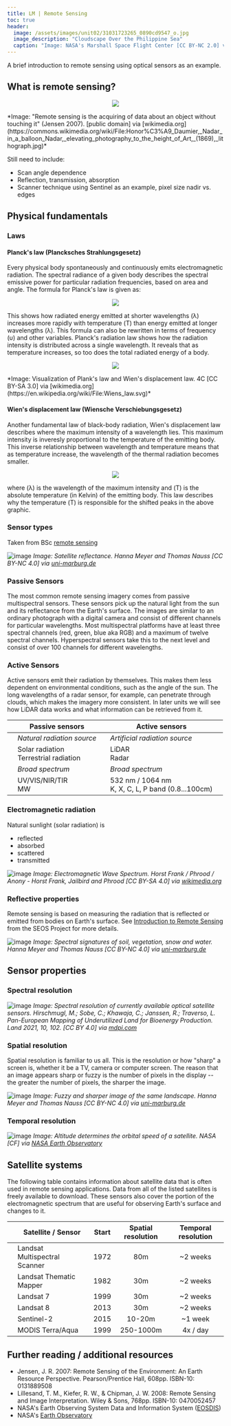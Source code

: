 ```yaml
---
title: LM | Remote Sensing
toc: true
header:
  image: /assets/images/unit02/31031723265_0890cd9547_o.jpg
  image_description: "Cloudscape Over the Philippine Sea"
  caption: "Image: NASA's Marshall Space Flight Center [CC BY-NC 2.0] via [flickr.com](https://www.flickr.com/photos/nasamarshall/31031723265/)"
---
```


A brief introduction to remote sensing using optical sensors as an example.
<!--more-->

## What is remote sensing?
<p align="center">
  <img src="../assets/images/unit02/remote_sensing.png">
</p>
*Image: "Remote sensing is the acquiring of data about an object without touching it" (Jensen 2007). [public domain] via [wikimedia.org](https://commons.wikimedia.org/wiki/File:Honor%C3%A9_Daumier,_Nadar_in_a_balloon_Nadar,_elevating_photography_to_the_height_of_Art,_(1869),_lithograph.jpg)*


Still need to include:
* Scan angle dependence
* Reflection, transmission, absorption
* Scanner technique using Sentinel as an example, pixel size nadir vs. edges


## Physical fundamentals

### Laws

#### Planck's law (Plancksches Strahlungsgesetz)
Every physical body spontaneously and continuously emits electromagnetic radiation. The spectral radiance of a given body describes the spectral emissive power for particular radiation frequencies, based on area and angle. The formula for Planck's law is given as:
<p align="center">
  <img src="../assets/images/unit02/Planck_formula_wavelength.png">
</p>

This shows how radiated energy emitted at shorter wavelengths (&lambda;) increases more rapidly with temperature (&Tau;) than energy emitted at longer wavelengths (&lambda;). This formula can also be rewritten in terms of frequency (&upsilon;) and other variables. Planck's radiation law shows how the radiation intensity is distributed across a single wavelength. It reveals that as temperature increases, so too does the total radiated energy of a body.

<p align="center">
  <img src="../assets/images/unit02/Plancks_law.png">
</p>
*Image: Visualization of Plank's law and Wien's displacement law. 4C [CC BY-SA 3.0] via [wikimedia.org](https://en.wikipedia.org/wiki/File:Wiens_law.svg)*

#### Wien's displacement law (Wiensche Verschiebungsgesetz)
Another fundamental law of black-body radiation, Wien's displacement law describes where the maximum intensity of a wavelength lies. This maximum intensity is inveresly proportional to the temperature of the emitting body. This inverse relationship between wavelength and temperature means that as temperature increase, the wavelength of the thermal radiation becomes smaller.

<p align="center">
  <img src="../assets/images/unit02/Wien_displacement_law.png">
</p>

where (&lambda;) is the wavelength of the maximum intensity and (&Tau;) is the absolute temperature (in Kelvin) of the emitting body. This law describes why the temperature (&Tau;) is responsible for the shifted peaks in the above graphic.

### Sensor types
Taken from BSc [remote sensing](https://geomoer.github.io/moer-bsc-project-seminar-remote-sensing/unit04/unit04-02_sensor_types.html)

![image](../assets/images/unit02/satellite_reflectance.png)
*Image: Satellite reflectance. Hanna Meyer and Thomas Nauss [CC BY-NC 4.0] via [uni-marburg.de](https://ilias.uni-marburg.de/ilias.php?ref_id=1652369&obj_id=195392&cmd=layout&cmdClass=illmpresentationgui&cmdNode=g5&baseClass=ilLMPresentationGUI)*

### Passive Sensors
The most common remote sensing imagery comes from passive multispectral sensors. These sensors pick up the natural light from the sun and its reflectance from the Earth's surface. The images are similar to an ordinary photograph with a digital camera and consist of different channels for particular wavelengths. Most multispectral platforms have at least three spectral channels (red, green, blue aka RGB) and a maximum of twelve spectral channels. Hyperspectral sensors take this to the next level and consist of over 100 channels for different wavelengths.

### Active Sensors
Active sensors emit their radiation by themselves. This makes them less dependent on environmental conditions, such as the angle of the sun. The long wavelengths of a radar sensor, for example, can penetrate through clouds, which makes the imagery more consistent. In later units we will see how LiDAR data works and what information can be retrieved from it.


|   | Passive sensors                             |   | Active sensors                                          |   |
|---|---------------------------------------------|---|---------------------------------------------------------|---|
|   | *Natural radiation source*                  |   | *Artificial radiation source*                           |   |
|   | Solar radiation <br/> Terrestrial radiation |   | LiDAR <br/> Radar                                       |   |
|   | *Broad spectrum*                            |   | *Broad spectrum*                                        |   |
|   | UV/VIS/NIR/TIR <br/> MW                     |   | 532 nm / 1064 nm <br/> K, X, C, L, P band (0.8...100cm) |   |



### Electromagnetic radiation

Natural sunlight (solar radiation) is
  * reflected
  * absorbed
  * scattered
  * transmitted

![image](../assets/images/unit02/Electromagnetic_spectrum_-eng.svg)
*Image: Electromagnetic Wave Spectrum. Horst Frank / Phrood / Anony - Horst Frank, Jailbird and Phrood [CC BY-SA 4.0] via [wikimedia.org](https://commons.wikimedia.org/w/index.php?curid=3726606#/media/File:Electromagnetic_spectrum_-eng.svg)*


### Reflective properties

Remote sensing is based on measuring the radiation that is reflected or emitted from bodies on Earth's surface. See [Introduction to Remote Sensing](https://seos-project.eu/remotesensing/remotesensing-c01-p06.html) from the SEOS Project for more details.

![image](../assets/images/unit02/reflexionsspektrum.jpg)
*Image: Spectral signatures of soil, vegetation, snow and water. Hanna Meyer and Thomas Nauss [CC BY-NC 4.0] via [uni-marburg.de](https://ilias.uni-marburg.de/ilias.php?ref_id=1652369&obj_id=195392&cmd=layout&cmdClass=illmpresentationgui&cmdNode=g5&baseClass=ilLMPresentationGUI)*

## Sensor properties

### Spectral resolution

![image](../assets/images/unit02/satellite_spectrum.jpg)
*Image: Spectral resolution of currently available optical satellite sensors. Hirschmugl, M.; Sobe, C.; Khawaja, C.; Janssen, R.; Traverso, L. Pan-European Mapping of Underutilized Land for Bioenergy Production. Land 2021, 10, 102. [CC BY 4.0] via [mdpi.com](https://www.mdpi.com/2073-445X/10/2/102#)*


### Spatial resolution
Spatial resolution is familiar to us all. This is the resolution or how "sharp" a screen is, whether it be a TV, camera or computer screen. The reason that an image appears sharp or fuzzy is the number of pixels in the display -- the greater the number of pixels, the sharper the image. 

![image](../assets/images/unit02/spatial_resolution.png)
*Image: Fuzzy and sharper image of the same landscape. Hanna Meyer and Thomas Nauss [CC BY-NC 4.0] via [uni-marburg.de](https://ilias.uni-marburg.de/ilias.php?ref_id=1652369&obj_id=195392&cmd=layout&cmdClass=illmpresentationgui&cmdNode=g5&baseClass=ilLMPresentationGUI)*


### Temporal resolution

![image](../assets/images/unit02/orbit_velocities.png)
*Image: Altitude determines the orbital speed of a satellite. NASA [CF] via [NASA Earth Observatory](https://earthobservatory.nasa.gov)*

## Satellite systems

The following table contains information about satellite data that is often used in remote sensing applications. Data from all of the listed satellites is freely available to download. These sensors also cover the portion of the electromagnetic spectrum that are useful for observing Earth's surface and changes to it.

|   | Satellite / Sensor            | Start | Spatial resolution | Temporal resolution |
|---|-------------------------------|-------|:------------------:|:-------------------:|
|   | Landsat Multispectral Scanner | 1972  | 80m                | ~2 weeks            |
|   | Landsat Thematic Mapper       | 1982  | 30m                | ~2 weeks            |
|   | Landsat 7                     | 1999  | 30m                | ~2 weeks            |
|   | Landsat 8                     | 2013  | 30m                | ~2 weeks            |
|   | Sentinel-2                    | 2015  | 10-20m             | ~1 week             |
|   | MODIS Terra/Aqua              | 1999  | 250-1000m          | 4x / day            |


## Further reading / additional resources

* Jensen, J. R. 2007: Remote Sensing of the Environment: An Earth Resource Perspective. Pearson/Prentice Hall, 608pp. ISBN-10: 0131889508
* Lillesand, T. M., Kiefer, R. W., & Chipman, J. W. 2008: Remote Sensing and Image Interpretation. Wiley & Sons, 768pp. ISBN-10: 0470052457
* NASA's Earth Observing System Data and Information System ([EOSDIS](https://earthdata.nasa.gov/))
* NASA's [Earth Observatory](http://earthobservatory.nasa.gov/)

